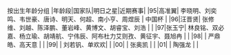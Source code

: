 按出生年龄分组
|年龄段|国家队|明日之星|近期赛事|
|95|高准翼| 李晓明、刘奕鸣、韦世豪、唐诗、明天、何超、南小亨、周煜辰 | 中国杯 |
|96|汪晋贤| 张修维、刘越、陈泽鹏、董岩峰、黄博文、胡睿宝、刘浩 | |
|97|张玉宁| 林良铭、双必嘉、杨立瑜、胡靖航、宁伟辰、阿布杜力艾则孜、黄征宇、聂旭冉 | |
|98| | 严鼎皓、高天意 | |
|99| | 刘若钒、单欢欢| |
|00| | 张奥凯 | |
|01| | 陶强龙 | |

